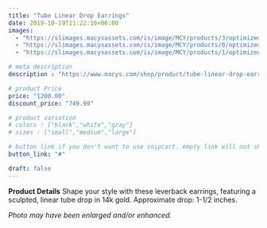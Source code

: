 ```yaml
---
title: "Tube Linear Drop Earrings"
date: 2019-10-19T11:22:16+06:00
images: 
  - "https://slimages.macysassets.com/is/image/MCY/products/3/optimized/25590103_fpx.tif?op_sharpen=1&wid=500&fit=fit,1&fmt=webp"
  - "https://slimages.macysassets.com/is/image/MCY/products/0/optimized/25590110_fpx.tif?op_sharpen=1&wid=500&fit=fit,1&fmt=webp"
  - "https://slimages.macysassets.com/is/image/MCY/products/1/optimized/25590111_fpx.tif?op_sharpen=1&wid=500&fit=fit,1&fmt=webp"

# meta description
description : "https://www.macys.com/shop/product/tube-linear-drop-earrings-in-14k-gold-1-1-2-inch?ID=2446292&isDlp=true"

# product Price
price: "1200.00"
discount_price: "749.99"

# product variation
# colors : ["black","white","gray"]
# sizes : ["small","medium","large"]

# button link if you don't want to use snipcart. empty link will not show button
button_link: "#"

draft: false
---
```


**Product Details**
Shape your style with these leverback earrings, featuring a sculpted, linear tube drop in 14k gold. Approximate drop: 1-1/2 inches.

*Photo may have been enlarged and/or enhanced.*

